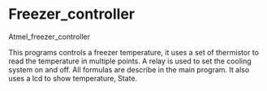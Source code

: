 # Freezer_controller
Atmel_freezer_controller

This programs controls a freezer temperature, it uses a set of thermistor to read the temperature in multiple points.
A relay is used to set the cooling system on and off.
All formulas are describe in the main program.
It also uses a lcd to show temperature, State.

